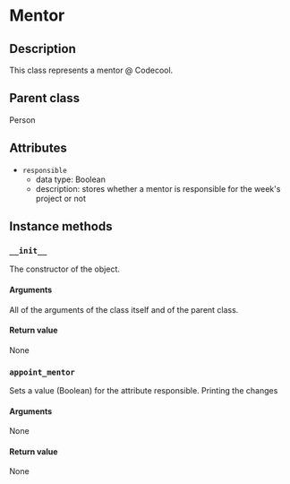 # Mentor

## Description
This class represents a mentor @ Codecool.

## Parent class
Person

## Attributes

* ```responsible```
  * data type: Boolean
  * description: stores whether a mentor is responsible for the week's project or not

## Instance methods

### ```__init__```
The constructor of the object.

#### Arguments
All of the arguments of the class itself and of the parent class.

#### Return value
None

### ```appoint_mentor```
Sets a value (Boolean) for the attribute responsible.
Printing the changes

#### Arguments
None

#### Return value
None

